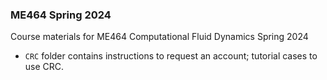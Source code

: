 ### ME464 Spring 2024
Course materials for ME464 Computational Fluid Dynamics Spring 2024
- `CRC` folder contains instructions to request an account; tutorial cases to use CRC.
